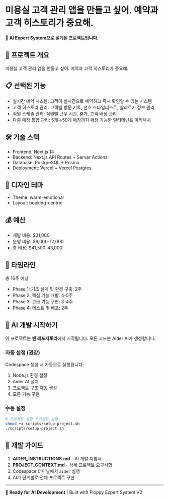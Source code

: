 # 미용실 고객 관리 앱을 만들고 싶어. 예약과 고객 히스토리가 중요해.

🤖 **AI Expert System으로 설계된 프로젝트입니다.**

## 🚀 프로젝트 개요

미용실 고객 관리 앱을 만들고 싶어. 예약과 고객 히스토리가 중요해.

## 📋 선택된 기능

- 실시간 예약 시스템: 고객이 실시간으로 예약하고 즉시 확인할 수 있는 시스템
- 고객 히스토리 관리: 고객별 방문 기록, 선호 스타일리스트, 알레르기 정보 관리
- 직원 스케줄 관리: 직원별 근무 시간, 휴가, 고객 배정 관리
- 다중 매장 통합 관리: 5개→50개 매장까지 확장 가능한 멀티테넌트 아키텍처

## 🛠 기술 스택

- Frontend: Next.js 14
- Backend: Next.js API Routes + Server Actions
- Database: PostgreSQL + Prisma
- Deployment: Vercel + Vercel Postgres

## 🎨 디자인 테마

- Theme: warm-emotional
- Layout: booking-centric

## 💰 예산

- 개발 비용: $31,000
- 운영 비용: $9,000-12,000
- 총 비용: $41,500-43,000

## 📅 타임라인

총 16주 예상

- Phase 1: 기초 설계 및 환경 구축: 2주
- Phase 2: 핵심 기능 개발: 4-5주
- Phase 3: 고급 기능 구현: 3-4주
- Phase 4: 테스트 및 배포: 2주

## 🤖 **AI 개발 시작하기**

이 프로젝트는 **빈 레포지토리**에서 시작됩니다. 모든 코드는 Aider AI가 생성합니다.

### 자동 설정 (권장)
Codespace 생성 시 자동으로 실행됩니다:
1. Node.js 환경 설정
2. Aider AI 설치  
3. 프로젝트 구조 자동 생성
4. 모든 기능 구현

### 수동 설정
```bash
# 프로젝트 설정 스크립트 실행
chmod +x scripts/setup-project.sh
./scripts/setup-project.sh
```

## 📁 개발 가이드

1. **AIDER_INSTRUCTIONS.md** - AI 개발 지침서
2. **PROJECT_CONTEXT.md** - 상세 프로젝트 요구사항  
3. Codespace 터미널에서 `aider` 실행
4. AI가 단계별로 전체 프로젝트 구현

---

🚀 **Ready for AI Development** | Built with Ploppy Expert System V2
